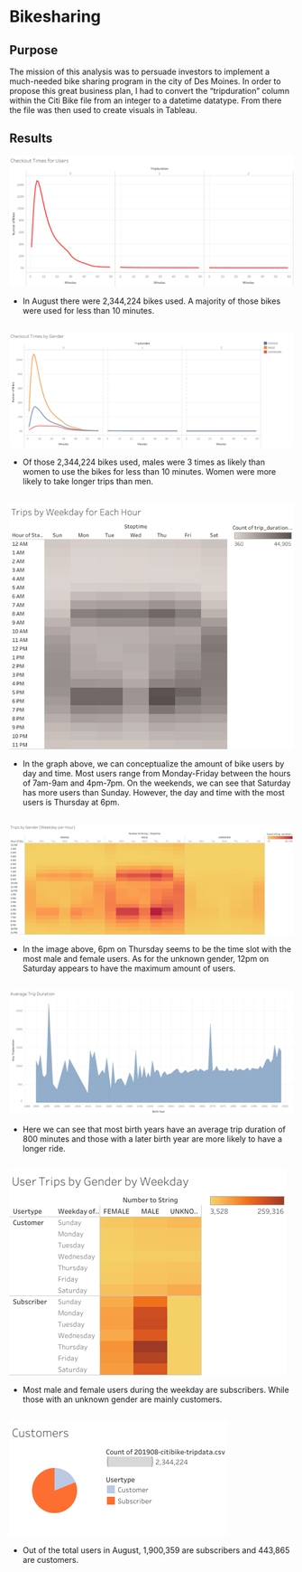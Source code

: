 # Bikesharing

## Purpose
The mission of this analysis was to persuade investors to implement a much-needed bike sharing program in the city of Des Moines. In order to propose this great business plan, I had to convert the “tripduration” column within the Citi Bike file from an integer to a datetime datatype. From there the file was then used to create visuals in Tableau.

## Results

![plot](Images/Checkout_Times_for_Users.png)

* In August there were 2,344,224 bikes used. A majority of those bikes were used for less than 10 minutes.


## 

![plot](Images/Checkout_Times_by_Gender.png)

* Of those 2,344,224 bikes used, males were 3 times as likely than women to use the bikes for less than 10 minutes. Women were more likely to take longer trips than men.


## 

![plot](Images/Trips_by_Weekday_for_Each_Hour.png)

* In the graph above, we can conceptualize the amount of bike users by day and time. Most users range from Monday-Friday between the hours of 7am-9am and 4pm-7pm. On the weekends, we can see that Saturday has more users than Sunday. However, the day and time with the most users is Thursday at 6pm.


## 

![plot](Images/Trips_by_Gender_(WeekdayperHour).png)

* In the image above, 6pm on Thursday seems to be the time slot with the most male and female users. As for the unknown gender, 12pm on Saturday appears to have the maximum amount of users. 


## 

![plot](Images/Average_Trip_Duration.png)

* Here we can see that most birth years have an average trip duration of 800 minutes and those with a later birth year are more likely to have a longer ride.


## 

![plot](Images/User_Trips_by_Gender_by_Weekday.png)

* Most male and female users during the weekday are subscribers. While those with an unknown gender are mainly customers.


## 

![plot](Images/Customers.png)

* Out of the total users in August, 1,900,359 are subscribers and 443,865 are customers.